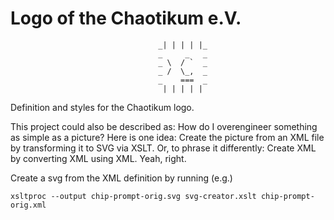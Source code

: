 Logo of the Chaotikum e.V.
==========================

```
                                 _| | | | |_
                                 _     _   _
                                 _ \  / `  _
                                 _ /  \_,  _
                                 _    ===  _
                                  | | | | |
```

Definition and styles for the Chaotikum logo.

This project could also be described as: How do I overengineer something as
simple as a picture?  Here is one idea: Create the picture from an XML file by
transforming it to SVG via XSLT.  Or, to phrase it differently: Create XML by
converting XML using XML.  Yeah, right.

Create a svg from the XML definition by running (e.g.)

```
xsltproc --output chip-prompt-orig.svg svg-creator.xslt chip-prompt-orig.xml
```

